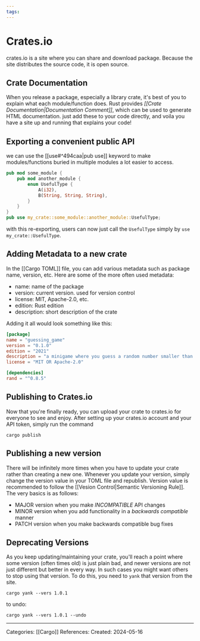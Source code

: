 ```yaml
---
tags:
---
```

# Crates.io
crates.io is a site where you can share and download package. Because the site distributes the source code, it is open source.

## Crate Documentation
When you release a package, especially a library crate, it's best of you to explain what each module/function does. Rust provides _[[Crate Documentation|Documentation Comment]]_, which can be used to generate HTML documentation. just add these to your code directly, and voila you have a site up and running that explains your code!

## Exporting a convenient public API
we can use the [[use#^494caa|pub use]] keyword to make modules/functions buried in multiple modules a lot easier to access.
``` rust
pub mod some_module {
	pub mod another_module {
		enum UsefulType {
			A(i32),
			B(String, String, String),
		}
	}
}
pub use my_crate::some_module::another_module::UsefulType;
```
with this re-exporting, users can now just call the ```UsefulType``` simply by ```use my_crate::UsefulType```. 

## Adding Metadata to a new crate
In the [[Cargo TOML]] file, you can add various metadata such as package name, version, etc. Here are some of the more often used metadata:
- name: name of the package
- version: current version. used for version control
- license: MIT, Apache-2.0, etc.
- edition: Rust edition
- description: short description of the crate

Adding it all would look something like this:
```toml
[package]
name = "guessing_game"
version = "0.1.0"
edition = "2021"
description = "a minigame where you guess a random number smaller than 100"
license = "MIT OR Apache-2.0"

[dependencies]
rand = "^0.8.5"
```

## Publishing to Crates.io
Now that you're finally ready, you can upload your crate to crates.io for everyone to see and enjoy. After setting up your crates.io account and your API token, simply run the command
```
cargo publish
```

## Publishing a new version
There will be infinitely more times when you have to update your crate rather than creating a new one. Whenever you update your version, simply change the version value in your TOML file and republish. Version value is recommended to follow the [[Vesion Control|Semantic Versioning Rule]]. The very basics is as follows:
- MAJOR version when you make _INCOMPATIBLE_ API changes
- MINOR version when you add functionality in a _backwards compatible_ manner
- PATCH version when you make backwards compatible bug fixes

## Deprecating Versions
As you keep updating/maintaining your crate, you'll reach a point where some version (often times old) is just plain bad, and newer versions are not just different but better in every way. In such cases you might want others to stop using that version. To do this, you need to ```yank``` that version from the site.
```
cargo yank --vers 1.0.1
```
to undo:
```
cargo yank --vers 1.0.1 --undo
```


---
Categories: [[Cargo]]
References:
Created: 2024-05-16
